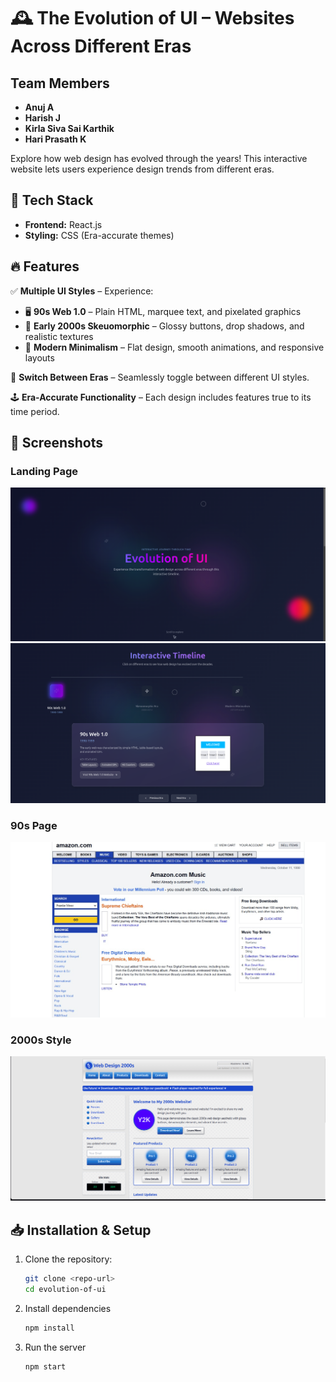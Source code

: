 # 🕰️ The Evolution of UI – Websites Across Different Eras  

## Team Members 
- **Anuj A**
- **Harish J**
- **Kirla Siva Sai Karthik**
- **Hari Prasath K**
  
Explore how web design has evolved through the years! This interactive website lets users experience design trends from different eras.

## 🚀 Tech Stack  
- **Frontend:** React.js  
- **Styling:** CSS (Era-accurate themes)  

## 🔥 Features  
✅ **Multiple UI Styles** – Experience:  
   - 🖥️ **90s Web 1.0** – Plain HTML, marquee text, and pixelated graphics  
   - 📱 **Early 2000s Skeuomorphic** – Glossy buttons, drop shadows, and realistic textures  
   - 🎨 **Modern Minimalism** – Flat design, smooth animations, and responsive layouts  

🔄 **Switch Between Eras** – Seamlessly toggle between different UI styles.  

🕹️ **Era-Accurate Functionality** – Each design includes features true to its time period.  


## 📸 Screenshots  

### Landing Page
![90s Web Style](devx/screenshots/modern1.png)  
![90s Web Style](devx/screenshots/modern2.png)  

### 90s Page
![90s Web Style](devx/screenshots/WhatsApp%20Image%202025-03-18%20at%2017.14.51_d1b51cf0.jpg)  


### 2000s Style  
![90s Web Style](devx/screenshots/2000s.png)  

## 📥 Installation & Setup  

1. Clone the repository:  
   ```bash
   git clone <repo-url>
   cd evolution-of-ui
   ```
2. Install dependencies
    ```bash
    npm install
    ```
3. Run the server
    ```bash
    npm start
    ```

